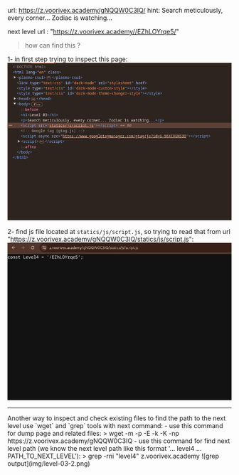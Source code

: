 url:‌ https://z.voorivex.academy/gNQQW0C3IQ/
hint: Search meticulously, every corner... Zodiac is watching...

next level url :‌ "https://z.voorivex.academy//EZhLOYrqe5/"

> how can find this ?

1- in first step trying to inspect this page:
<br>
![inspect first page](img/level-03-0.png)

2- find js file located at `statics/js/script.js`, so trying to read that from url "https://z.voorivex.academy/gNQQW0C3IQ/statics/js/script.js":
<br>
![js file](img/level-03-1.png)

<hr>
Another way to inspect and check existing files to find the path to the next level use `wget` and `grep` tools with next command:
- use this command for dump page and related files:
> wget -m -p -E -k -K -np https://z.voorivex.academy/gNQQW0C3IQ
- use this command for find next level path (we know the next level path like this format '... level4 ... PATH_TO_NEXT_LEVEL'):
> grep -rni "level4" z.voorivex.academy
![grep output](img/level-03-2.png)
